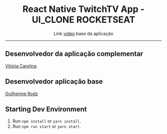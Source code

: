 <h1 align="center">React Native TwitchTV App - UI_CLONE ROCKETSEAT </h1>

<p align="center">Link <a href="https://www.youtube.com/watch?v=bJVp_vlvMwQ">video</a> base da aplicação</p>

<hr>

## Desenvolvedor da aplicação complementar

[Vitória Carolina](https://github.com/vitoria3g)

## Desenvolvedor aplicação base

[Guilherme Rodz](https://github.com/guilhermerodz)


## Starting Dev Environment

1. Run `npm install` or `yarn install`.<br />
2. Run `npm run start` or `yarn start`.<br />